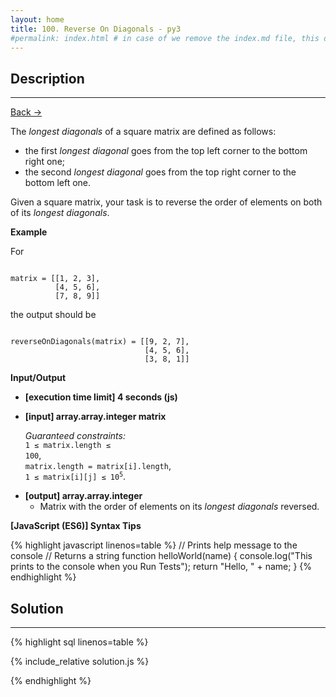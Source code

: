 ```yaml
---
layout: home
title: 100. Reverse On Diagonals - py3
#permalink: index.html # in case of we remove the index.md file, this doc will be the index page
---
```


<div class="row">
<div class="columnStmt" markdown="1">

## Description

---

[Back -> ](../README.md)

The _longest diagonals_ of a square matrix are defined as follows:

- the first _longest diagonal_ goes from the top left corner to the bottom right one;
- the second _longest diagonal_ goes from the top right corner to the bottom left one.

Given a square matrix, your task is to reverse the order of elements on both of its _longest diagonals_.

**Example**

For

<code type='preformat'>
matrix = [[1, 2, 3],
          [4, 5, 6],
          [7, 8, 9]]
</code>

the output should be

<code type='preformat'>
reverseOnDiagonals(matrix) = [[9, 2, 7],
                              [4, 5, 6],
                              [3, 8, 1]]
</code>

**Input/Output**

- **[execution time limit] 4 seconds (js)**

- **[input] array.array.integer matrix**

  _Guaranteed constraints:_<br>
  <code>1 ≤ matrix.length ≤ 100</code>,<br> <code>matrix.length = matrix[i].length</code>,<br> <code>1 ≤ matrix[i][j] ≤ 10<sup>5</sup></code>.

* **[output] array.array.integer**
  - Matrix with the order of elements on its _longest diagonals_ reversed.

**[JavaScript (ES6)] Syntax Tips**

{% highlight javascript linenos=table %}
// Prints help message to the console
// Returns a string
function helloWorld(name) {
console.log("This prints to the console when you Run Tests");
return "Hello, " + name;
}
{% endhighlight %}

</div>
<div class="columnSol" markdown="1">

## Solution

---

{% highlight sql linenos=table %}

{% include_relative solution.js %}

{% endhighlight %}

</div>
</div>
